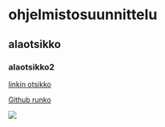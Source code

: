 # ohjelmistosuunnittelu

## alaotsikko

### alaotsikko2

[linkin otsikko](http://www.wikimatrix.org/)

[Github runko](https://github.com/JAMK-IT/TTOS0100-Ohjelmistosuunnittelu-ja-testaus/wiki/info-vaatimusmaarittelyn-runko)

![](http://www.eastcoastaustralia.co.uk/contact_files/eastcoastaustralia-beachroo5.jpg)
